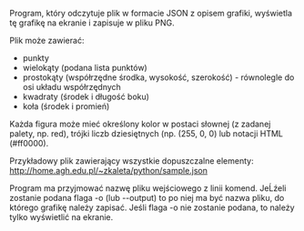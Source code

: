 Program, który odczytuje plik w formacie JSON z opisem grafiki, wyświetla tę grafikę na ekranie i zapisuje w pliku PNG.

Plik może zawierać:

  -  punkty
  -  wielokąty (podana lista punktów)
  -  prostokąty (współrzędne środka, wysokość, szerokość) - równolegle do osi układu współrzędnych
  -  kwadraty (środek i długość boku)
  -  koła (środek i promień)

Każda figura może mieć określony kolor w postaci słownej (z zadanej palety, np. red), trójki liczb dziesiętnych (np. (255, 0, 0) lub notacji HTML (#ff0000).

Przykładowy plik zawierający wszystkie dopuszczalne elementy: http://home.agh.edu.pl/~zkaleta/python/sample.json

Program ma przyjmować nazwę pliku wejściowego z linii komend. JeĹźeli zostanie podana flaga -o (lub --output) to po niej ma być nazwa pliku, do którego grafikę należy zapisać. Jeśli flaga -o nie zostanie podana, to należy tylko wyświetlić na ekranie.
